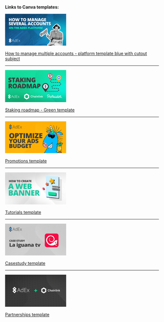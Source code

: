 **Links to Canva templates:**

<a><img src="/artwork/featured%20image%20templates/How%20to%20manage%20several%20accounts2.png" width="200"></a>

[How to manage multiple accounts - platform template blue with cutout subject](https://www.canva.com/design/DAEH9e2OaII/share/preview?token=XkznY3NGXDPH4W6eaOPTvw&role=EDITOR&utm_content=DAEH9e2OaII&utm_campaign=designshare&utm_medium=link&utm_source=sharebutton)

---

<img src="/artwork/featured%20image%20templates/Staking%20roadmap-green2.png" width="200">

[Staking roadmap - Green template](https://www.canva.com/design/DAEH80wxe84/-XtsdBRTwul6N_mra74ixw/view?utm_content=DAEH80wxe84&utm_campaign=designshare&utm_medium=link&utm_source=homepage_design_menu)

---

<img src="/artwork/featured%20image%20templates/Promotions-template.png" width="200">

[Promotions template](#)

---

<img src="/artwork/featured%20image%20templates/Tutorials-template.png" width="200">

[Tutorials template](#)

---

<img src="/artwork/featured%20image%20templates/case-study.png" width="200">

[Casestudy template](#)

---

<img src="/artwork/featured%20image%20templates/Partnerships.png" width="200">

[Partnerships template](#)
